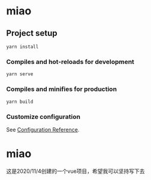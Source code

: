 # miao

## Project setup
```
yarn install
```

### Compiles and hot-reloads for development
```
yarn serve
```

### Compiles and minifies for production
```
yarn build
```

### Customize configuration
See [Configuration Reference](https://cli.vuejs.org/config/).
# miao

这是2020/11/4创建的一个vue项目，希望我可以坚持写下去


